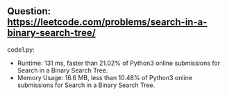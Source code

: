 ## Question: https://leetcode.com/problems/search-in-a-binary-search-tree/

code1.py:
* Runtime: 131 ms, faster than 21.02% of Python3 online submissions for Search in a Binary Search Tree.
* Memory Usage: 16.6 MB, less than 10.48% of Python3 online submissions for Search in a Binary Search Tree.